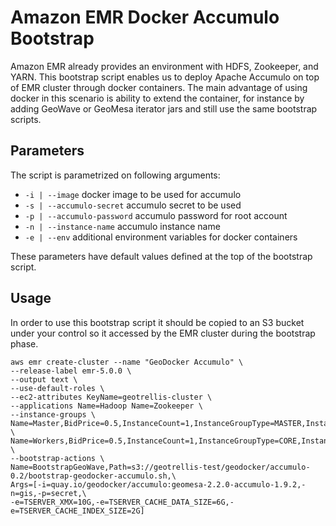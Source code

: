 # Amazon EMR Docker Accumulo Bootstrap

Amazon EMR already provides an environment with HDFS, Zookeeper, and YARN. This bootstrap script enables us to deploy Apache Accumulo on top of EMR cluster through docker containers. The main advantage of using docker in this scenario is ability to extend the container, for instance by adding GeoWave or GeoMesa iterator jars and still use the same bootstrap scripts.

## Parameters

The script is parametrized on following arguments:

  - `-i | --image` docker image to be used for accumulo
  - `-s | --accumulo-secret` accumulo secret to be used
  - `-p | --accumulo-password` accumulo password for root account
  - `-n | --instance-name` accumulo instance name
  - `-e | --env` additional environment variables for docker containers

These parameters have default values defined at the top of the bootstrap script.

## Usage

In order to use this bootstrap script it should be copied to an S3 bucket under your control so it accessed by the EMR cluster during the bootstrap phase.

```console
aws emr create-cluster --name "GeoDocker Accumulo" \
--release-label emr-5.0.0 \
--output text \
--use-default-roles \
--ec2-attributes KeyName=geotrellis-cluster \
--applications Name=Hadoop Name=Zookeeper \
--instance-groups \
Name=Master,BidPrice=0.5,InstanceCount=1,InstanceGroupType=MASTER,InstanceType=m3.xlarge \
Name=Workers,BidPrice=0.5,InstanceCount=1,InstanceGroupType=CORE,InstanceType=m3.xlarge \
--bootstrap-actions \
Name=BootstrapGeoWave,Path=s3://geotrellis-test/geodocker/accumulo-0.2/bootstrap-geodocker-accumulo.sh,\
Args=[-i=quay.io/geodocker/accumulo:geomesa-2.2.0-accumulo-1.9.2,-n=gis,-p=secret,\
-e=TSERVER_XMX=10G,-e=TSERVER_CACHE_DATA_SIZE=6G,-e=TSERVER_CACHE_INDEX_SIZE=2G]
```
